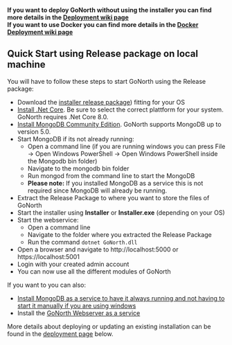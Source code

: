 **If you want to deploy GoNorth without using the installer you can find more details in the [Deployment wiki page](/steffendx/GoNorth/wiki/Deployment)**  
**If you want to use Docker you can find more details in the [Docker Deployment wiki page](/steffendx/GoNorth/wiki/Docker-Deployment)**

## Quick Start using Release package on local machine
You will have to follow these steps to start GoNorth using the Release package:
 * Download the [installer release package](https://github.com/steffendx/GoNorth/releases)) fitting for your OS
 * [Install .Net Core](https://dotnet.microsoft.com/download). Be sure to select the correct plattform for your system. GoNorth requires .Net Core 8.0.
 * [Install MongoDB Community Edition](https://docs.mongodb.com/manual/administration/install-community/). GoNorth supports MongoDB up to version 5.0.
 * Start MongoDB if its not already running:
   * Open a command line (if you are running windows you can press File -> Open Windows PowerShell -> Open Windows PowerShell inside the Mongodb bin folder)
   * Navigate to the mongodb bin folder
   * Run mongod from the command line to start the MongoDB
   * **Please note:** If you installed MongoDB as a service this is not required since MongoDB will already be running.
 * Extract the Release Package to where you want to store the files of GoNorth
 * Start the installer using **Installer** or **Installer.exe** (depending on your OS)
 * Start the webservice:
   * Open a command line
   * Navigate to the folder where you extracted the Release Package
   * Run the command `dotnet GoNorth.dll`
 * Open a browser and navigate to http://localhost:5000 or https://localhost:5001
 * Login with your created admin account
 * You can now use all the different modules of GoNorth

If you want to you can also:
 * [Install MongoDB as a service to have it always running and not having to start it manually if you are using windows](https://docs.mongodb.com/manual/tutorial/install-mongodb-on-windows/#configure-a-windows-service-for-mongodb-community-edition)
 * Install the [GoNorth Webserver as a service](https://docs.microsoft.com/en-us/aspnet/core/host-and-deploy/?view=aspnetcore-8.0)

More details about deploying or updating an existing installation can be found in the [deployment page](/steffendx/GoNorth/wiki/Deployment) below.